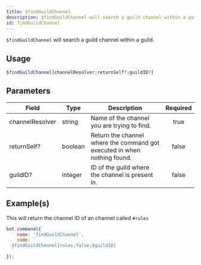 ```yaml
---
title: $findGuildChannel
description: $findGuildChannel will search a guild channel within a guild.
id: findGuildChannel
---
```


`$findGuildChannel` will search a guild channel within a guild.

## Usage

```php
$findGuildChannel[channelResolver;returnSelf?;guildID?]
```

## Parameters

| Field           | Type    | Description                                                              | Required |
| --------------- | ------- | ------------------------------------------------------------------------ | :------: |
| channelResolver | string  | Name of the channel you are trying to find.                              |   true   |
| returnSelf?     | boolean | Return the channel where the command got executed in when nothing found. |  false   |
| guildID?        | integer | ID of the guild where the channel is present in.                         |  false   |

## Example(s)

This will return the channel ID of an channel called `#rules`

```javascript
bot.command({
    name: 'findGuildChannel',
    code: `
  $findGuildChannel[rules;false;$guildID]
  `
});
```
